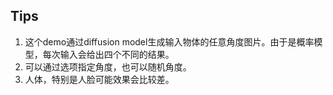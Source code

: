 ## Tips
1. 这个demo通过diffusion model生成输入物体的任意角度图片。由于是概率模型，每次输入会给出四个不同的结果。
2. 可以通过选项指定角度，也可以随机角度。
2. 人体，特别是人脸可能效果会比较差。

<!-- 
## Tips if you are not getting expected results:

1. If you are getting an error, try an image with a smaller resolution.
2. If you are trying out images of humans, especially faces, note that it is unfortunately not the intended use case. We would encourage trying out images of everyday objects instead, or even artworks.
3. If some part of the object is missing, check the 3D interactive camera angle visualization pane (top right) where you can find the input image actually used for the model after the automatic preprocessing steps, and verify whether the segmented image contains the entire object you are trying to rotate.
4. The model is probabilistic, therefore if the number of samples is selected to be bigger than 1 and results look different, that is expected behavior as the model tries to predict a diverse set of possibilities given the input image and the specified camera viewpoint.
5. Under "advanced options", you can tune two parameters as you can typically find in other diffusion model demos as well:
	- Diffusion Guidance Scale defines how much you want the model to respect the input information (image + angles). Higher scale typically leads to less diversity and higher image distortion.
	- Number of diffusion inference steps controls the number of denoising iterations that are applied in order to generate each image. Usually the higher the better (with potentially diminishing returns).

Have fun! :smiley:

A model card can be found here: [uses.md](https://github.com/cvlab-columbia/zero123/blob/main/zero123/uses.md) -->